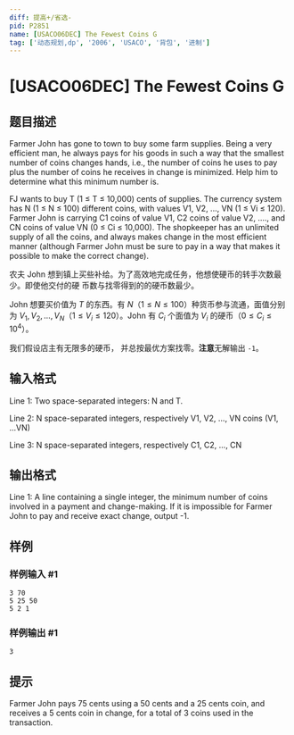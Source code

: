 ```yaml
---
diff: 提高+/省选-
pid: P2851
name: [USACO06DEC] The Fewest Coins G
tag: ['动态规划,dp', '2006', 'USACO', '背包', '进制']
---
```

# [USACO06DEC] The Fewest Coins G
## 题目描述

Farmer John has gone to town to buy some farm supplies. Being a very efficient man, he always pays for his goods in such a way that the smallest number of coins changes hands, i.e., the number of coins he uses to pay plus the number of coins he receives in change is minimized. Help him to determine what this minimum number is.

FJ wants to buy T (1 ≤ T ≤ 10,000) cents of supplies. The currency system has N (1 ≤ N ≤ 100) different coins, with values V1, V2, ..., VN (1 ≤ Vi ≤ 120). Farmer John is carrying C1 coins of value V1, C2 coins of value V2, ...., and CN coins of value VN (0 ≤ Ci ≤ 10,000). The shopkeeper has an unlimited supply of all the coins, and always makes change in the most efficient manner (although Farmer John must be sure to pay in a way that makes it possible to make the correct change).

农夫 John 想到镇上买些补给。为了高效地完成任务，他想使硬币的转手次数最少。即使他交付的硬 币数与找零得到的的硬币数最少。 


John 想要买价值为 $T$ 的东西。有 $N$（$1 \le N \le 100$）种货币参与流通，面值分别为 $V_1,V_2,\dots,V_N$（$1 \le V_i \le 120$）。John 有 $C_i$ 个面值为 $V_i$ 的硬币（$0 \le C_i \le 10 ^ 4$）。

我们假设店主有无限多的硬币， 并总按最优方案找零。**注意**无解输出 `-1`。

## 输入格式

Line 1: Two space-separated integers: N and T.


Line 2: N space-separated integers, respectively V1, V2, ..., VN coins (V1, ...VN)


Line 3: N space-separated integers, respectively C1, C2, ..., CN

## 输出格式

Line 1: A line containing a single integer, the minimum number of coins involved in a payment and change-making. If it is impossible for Farmer John to pay and receive exact change, output -1.

## 样例

### 样例输入 #1
```
3 70
5 25 50
5 2 1
```
### 样例输出 #1
```
3
```
## 提示

Farmer John pays 75 cents using a 50 cents and a 25 cents coin, and receives a 5 cents coin in change, for a total of 3 coins used in the transaction.

